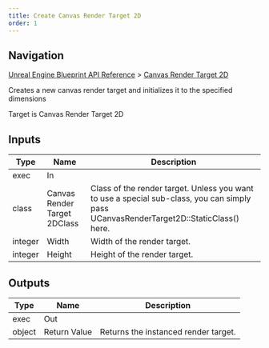 ```yaml
---
title: Create Canvas Render Target 2D
order: 1
---
```

## Navigation

[Unreal Engine Blueprint API Reference](https://dev.epicgames.com/documentation/en-us/unreal-engine/BlueprintAPI) > [Canvas Render Target 2D](https://dev.epicgames.com/documentation/en-us/unreal-engine/BlueprintAPI/CanvasRenderTarget2D)

Creates a new canvas render target and initializes it to the specified dimensions

Target is Canvas Render Target 2D

## Inputs

| Type | Name | Description |
| --- | --- | --- |
| exec | In |  |
| class | Canvas Render Target 2DClass | Class of the render target. Unless you want to use a special sub-class, you can simply pass UCanvasRenderTarget2D::StaticClass() here. |
| integer | Width | Width of the render target. |
| integer | Height | Height of the render target. |

## Outputs

| Type | Name | Description |
| --- | --- | --- |
| exec | Out |  |
| object | Return Value | Returns the instanced render target. |
